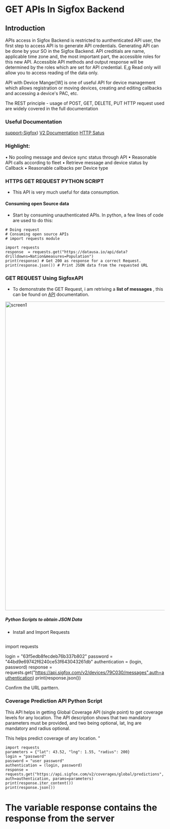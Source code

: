 # GET APIs In Sigfox Backend

## Introduction 
APIs access in Sigfox Backend is restricted to aunthenticated API user, the first step to access API is to generate API credentials. Generating API can be done by your SO in the Sigfox Backend. API creditials are name, applicable time zone and, the most important part, the accessible roles for this new API. Accessible API methods and output response will be determined by the roles which are set for API credential. E,g Read only will allow you to access reading of the data only.

API with Device Manger[W] is one of useful API for device management which allows registration or moving devices, creating and editing callbacks and accessing a device's PAC, etc.

The REST principle - usage of POST, GET, DELETE, PUT HTTP request used are widely covered in the full documentation
### Useful Documentation

[support-Sigfox](https://support.sigfox.com/docs/apidocs))
[V2 Documentation](https://support.sigfox.com/document/api-documentation)
[HTTP Satus](https://support.sigfox.com/docs/api-response-code-references)

### Highlight:

• No pooling message and device sync status through API
• Reasonable API calls according to fleet
• Retrieve message and device status by Callback
• Reasonable callbacks per Device type

### HTTPS GET REQUEST PYTHON SCRIPT 
- This API is very much useful for data consumption.
#### Consuming open Source data
- Start by consuming unauthenticated APIs. In python, a few lines of code are used to do this:

```
# Doing request 
# Consuming open source APIs
# import requests module

import requests
response  = requests.get("https://datausa.io/api/data?drilldowns=Nation&measures=Population")
print(response) # Get 200 as response for a correct Request.
print(response.json()) # Print JSON data from the requested URL

```
### GET REQUEST Using SigfoxAPI
- To demonstrate  the GET Request, i am retriving a **list of messages** , this can be found on [API](https://support.sigfox.com/apidocs#operation/getDeviceMessagesListForDevice) documentation.

<img width="972" alt="screen1" src="https://user-images.githubusercontent.com/55284959/221021827-e70c367a-6513-4762-89a5-704fd7454417.png">

##### Python Scripts to obtain JSON Data
- Install and Import Requests 

```pip install requests
```

import requests

login = "63f5edb8fecdeb76b337b802"
password = "44bd9e69742f6240ce53f643043261db"
authentication = (login, password)
response = requests.get("https://api.sigfox.com/v2/devices/79C030/messages",auth=authentication) 
print(response.json())



Confirm the URL parttern. 





### Coverage Prediction API Python Script
This API helps in getting Global Coverage API (single point) to get coverage levels for any location. The API description shows that two mandatory parameters must be provided, and two being optional, lat, lng are mandatory and radius optional.

This helps predict coverage of any location. 
"
```
import requests
parameters = {"lat": 43.52, "lng": 1.55, "radius": 200}
login = "password"
password = "user password"
authentication = (login, password)
response = requests.get("https://api.sigfox.com/v2/coverages/global/predictions", auth=authentication, params=parameters)
print(response.iter_content())
print(response.json())
```
# The variable response contains the response from the server